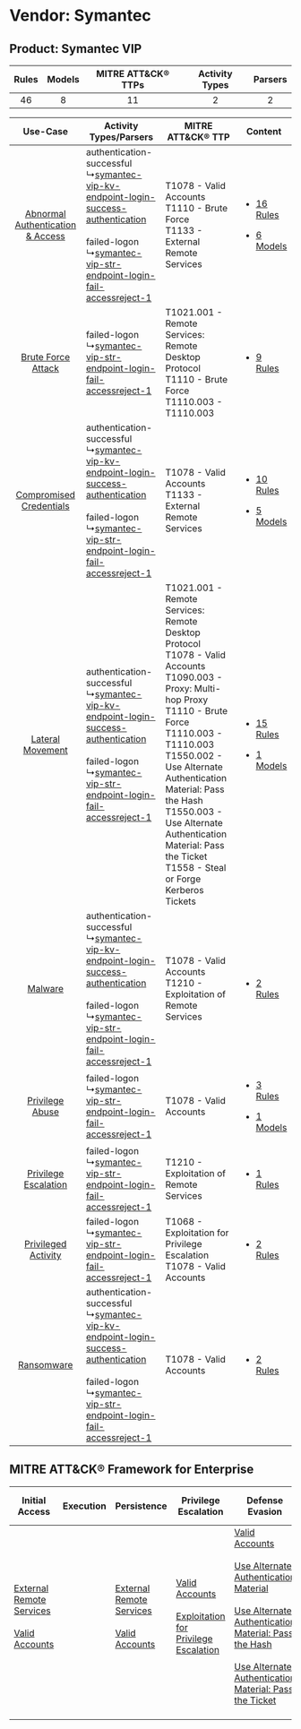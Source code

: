 Vendor: Symantec
================
Product: Symantec VIP
---------------------
| Rules | Models | MITRE ATT&CK® TTPs | Activity Types | Parsers |
|:-----:|:------:|:------------------:|:--------------:|:-------:|
|  46   |   8    |         11         |       2        |    2    |

|    Use-Case    | Activity Types/Parsers    | MITRE ATT&CK® TTP    | Content    |
|:----:| ---- | ---- | ---- |
| [Abnormal Authentication & Access](../../../UseCases/uc_abnormal_authentication_&_access.md) |  authentication-successful<br> ↳[symantec-vip-kv-endpoint-login-success-authentication](Ps/pC_symantecvipkvendpointloginsuccessauthentication.md)<br><br> failed-logon<br> ↳[symantec-vip-str-endpoint-login-fail-accessreject-1](Ps/pC_symantecvipstrendpointloginfailaccessreject1.md)<br> | T1078 - Valid Accounts<br>T1110 - Brute Force<br>T1133 - External Remote Services<br>    | [<ul><li>16 Rules</li></ul><ul><li>6 Models</li></ul>](RM/r_m_symantec_symantec_vip_Abnormal_Authentication_&_Access.md) |
|    [Brute Force Attack](../../../UseCases/uc_brute_force_attack.md)    |  failed-logon<br> ↳[symantec-vip-str-endpoint-login-fail-accessreject-1](Ps/pC_symantecvipstrendpointloginfailaccessreject1.md)<br>    | T1021.001 - Remote Services: Remote Desktop Protocol<br>T1110 - Brute Force<br>T1110.003 - T1110.003<br>    | [<ul><li>9 Rules</li></ul>](RM/r_m_symantec_symantec_vip_Brute_Force_Attack.md)    |
|          [Compromised Credentials](../../../UseCases/uc_compromised_credentials.md)          |  authentication-successful<br> ↳[symantec-vip-kv-endpoint-login-success-authentication](Ps/pC_symantecvipkvendpointloginsuccessauthentication.md)<br><br> failed-logon<br> ↳[symantec-vip-str-endpoint-login-fail-accessreject-1](Ps/pC_symantecvipstrendpointloginfailaccessreject1.md)<br> | T1078 - Valid Accounts<br>T1133 - External Remote Services<br>    | [<ul><li>10 Rules</li></ul><ul><li>5 Models</li></ul>](RM/r_m_symantec_symantec_vip_Compromised_Credentials.md)          |
|    [Lateral Movement](../../../UseCases/uc_lateral_movement.md)    |  authentication-successful<br> ↳[symantec-vip-kv-endpoint-login-success-authentication](Ps/pC_symantecvipkvendpointloginsuccessauthentication.md)<br><br> failed-logon<br> ↳[symantec-vip-str-endpoint-login-fail-accessreject-1](Ps/pC_symantecvipstrendpointloginfailaccessreject1.md)<br> | T1021.001 - Remote Services: Remote Desktop Protocol<br>T1078 - Valid Accounts<br>T1090.003 - Proxy: Multi-hop Proxy<br>T1110 - Brute Force<br>T1110.003 - T1110.003<br>T1550.002 - Use Alternate Authentication Material: Pass the Hash<br>T1550.003 - Use Alternate Authentication Material: Pass the Ticket<br>T1558 - Steal or Forge Kerberos Tickets<br> | [<ul><li>15 Rules</li></ul><ul><li>1 Models</li></ul>](RM/r_m_symantec_symantec_vip_Lateral_Movement.md)    |
|    [Malware](../../../UseCases/uc_malware.md)    |  authentication-successful<br> ↳[symantec-vip-kv-endpoint-login-success-authentication](Ps/pC_symantecvipkvendpointloginsuccessauthentication.md)<br><br> failed-logon<br> ↳[symantec-vip-str-endpoint-login-fail-accessreject-1](Ps/pC_symantecvipstrendpointloginfailaccessreject1.md)<br> | T1078 - Valid Accounts<br>T1210 - Exploitation of Remote Services<br>    | [<ul><li>2 Rules</li></ul>](RM/r_m_symantec_symantec_vip_Malware.md)    |
|    [Privilege Abuse](../../../UseCases/uc_privilege_abuse.md)    |  failed-logon<br> ↳[symantec-vip-str-endpoint-login-fail-accessreject-1](Ps/pC_symantecvipstrendpointloginfailaccessreject1.md)<br>    | T1078 - Valid Accounts<br>    | [<ul><li>3 Rules</li></ul><ul><li>1 Models</li></ul>](RM/r_m_symantec_symantec_vip_Privilege_Abuse.md)    |
|    [Privilege Escalation](../../../UseCases/uc_privilege_escalation.md)    |  failed-logon<br> ↳[symantec-vip-str-endpoint-login-fail-accessreject-1](Ps/pC_symantecvipstrendpointloginfailaccessreject1.md)<br>    | T1210 - Exploitation of Remote Services<br>    | [<ul><li>1 Rules</li></ul>](RM/r_m_symantec_symantec_vip_Privilege_Escalation.md)    |
|    [Privileged Activity](../../../UseCases/uc_privileged_activity.md)    |  failed-logon<br> ↳[symantec-vip-str-endpoint-login-fail-accessreject-1](Ps/pC_symantecvipstrendpointloginfailaccessreject1.md)<br>    | T1068 - Exploitation for Privilege Escalation<br>T1078 - Valid Accounts<br>    | [<ul><li>2 Rules</li></ul>](RM/r_m_symantec_symantec_vip_Privileged_Activity.md)    |
|    [Ransomware](../../../UseCases/uc_ransomware.md)    |  authentication-successful<br> ↳[symantec-vip-kv-endpoint-login-success-authentication](Ps/pC_symantecvipkvendpointloginsuccessauthentication.md)<br><br> failed-logon<br> ↳[symantec-vip-str-endpoint-login-fail-accessreject-1](Ps/pC_symantecvipstrendpointloginfailaccessreject1.md)<br> | T1078 - Valid Accounts<br>    | [<ul><li>2 Rules</li></ul>](RM/r_m_symantec_symantec_vip_Ransomware.md)    |

MITRE ATT&CK® Framework for Enterprise
--------------------------------------
| Initial Access                                                                                                                                   | Execution | Persistence                                                                                                                                      | Privilege Escalation                                                                                                                                          | Defense Evasion                                                                                                                                                                                                                                                                                                                                                                           | Credential Access                                                                                                                                    | Discovery | Lateral Movement                                                                                                                                                                                                                                                                                                                                    | Collection | Command and Control                                                                                                                       | Exfiltration | Impact |
| ------------------------------------------------------------------------------------------------------------------------------------------------ | --------- | ------------------------------------------------------------------------------------------------------------------------------------------------ | ------------------------------------------------------------------------------------------------------------------------------------------------------------- | ----------------------------------------------------------------------------------------------------------------------------------------------------------------------------------------------------------------------------------------------------------------------------------------------------------------------------------------------------------------------------------------- | ---------------------------------------------------------------------------------------------------------------------------------------------------- | --------- | --------------------------------------------------------------------------------------------------------------------------------------------------------------------------------------------------------------------------------------------------------------------------------------------------------------------------------------------------- | ---------- | ----------------------------------------------------------------------------------------------------------------------------------------- | ------------ | ------ |
| [External Remote Services](https://attack.mitre.org/techniques/T1133)<br><br>[Valid Accounts](https://attack.mitre.org/techniques/T1078)<br><br> |           | [External Remote Services](https://attack.mitre.org/techniques/T1133)<br><br>[Valid Accounts](https://attack.mitre.org/techniques/T1078)<br><br> | [Valid Accounts](https://attack.mitre.org/techniques/T1078)<br><br>[Exploitation for Privilege Escalation](https://attack.mitre.org/techniques/T1068)<br><br> | [Valid Accounts](https://attack.mitre.org/techniques/T1078)<br><br>[Use Alternate Authentication Material](https://attack.mitre.org/techniques/T1550)<br><br>[Use Alternate Authentication Material: Pass the Hash](https://attack.mitre.org/techniques/T1550/002)<br><br>[Use Alternate Authentication Material: Pass the Ticket](https://attack.mitre.org/techniques/T1550/003)<br><br> | [Brute Force](https://attack.mitre.org/techniques/T1110)<br><br>[Steal or Forge Kerberos Tickets](https://attack.mitre.org/techniques/T1558)<br><br> |           | [Exploitation of Remote Services](https://attack.mitre.org/techniques/T1210)<br><br>[Remote Services](https://attack.mitre.org/techniques/T1021)<br><br>[Use Alternate Authentication Material](https://attack.mitre.org/techniques/T1550)<br><br>[Remote Services: Remote Desktop Protocol](https://attack.mitre.org/techniques/T1021/001)<br><br> |            | [Proxy: Multi-hop Proxy](https://attack.mitre.org/techniques/T1090/003)<br><br>[Proxy](https://attack.mitre.org/techniques/T1090)<br><br> |              |        |